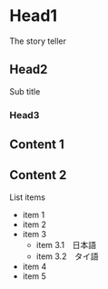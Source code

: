 # Head1
The story teller

## Head2
Sub title

### Head3
Content 1
---
Content 2
---
List items
- item 1
- item 2
- item 3
  - item 3.1　日本語
  - item 3.2　タイ語
- item 4
- item 5

